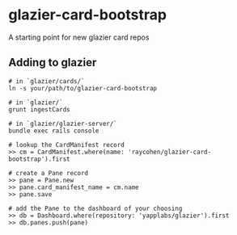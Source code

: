 glazier-card-bootstrap
======================

A starting point for new glazier card repos


## Adding to glazier

    # in `glazier/cards/`
    ln -s your/path/to/glazier-card-bootstrap

    # in `glazier/`
    grunt ingestCards

    # in `glazier/glazier-server/`
    bundle exec rails console

    # lookup the CardManifest record
    >> cm = CardManifest.where(name: 'raycohen/glazier-card-bootstrap').first

    # create a Pane record
    >> pane = Pane.new
    >> pane.card_manifest_name = cm.name
    >> pane.save

    # add the Pane to the dashboard of your choosing
    >> db = Dashboard.where(repository: 'yapplabs/glazier').first
    >> db.panes.push(pane)
